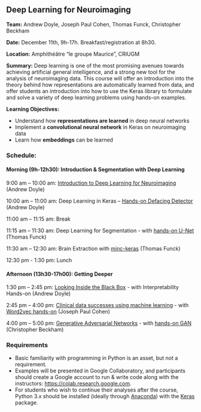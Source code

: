 ## Deep Learning for Neuroimaging 

**Team:** Andrew Doyle, Joseph Paul Cohen, Thomas Funck, Christopher Beckham

**Date:** December 11th, 9h-17h. Breakfast/registration at 8h30.

**Location:** Amphithéâtre “le groupe Maurice”, CRIUGM

**Summary:** Deep learning is one of the most promising avenues towards achieving artificial general intelligence, and a strong new tool for the analysis of neuroimaging data. This course will offer an introduction into the theory behind how representations are automatically learned from data, and offer students an introduction into how to use the Keras library to formulate and solve a variety of deep learning problems using hands-on examples.

**Learning Objectives:**
* Understand how **representations are learned** in deep neural networks
* Implement a **convolutional neural network** in Keras on neuroimaging data
* Learn how **embeddings** can be learned


### Schedule:

#### Morning (9h-12h30): Introduction & Segmentation with Deep Learning

9:00 am – 10:00 am: 
[Introduction to Deep Learning for Neuroimaging](https://www.dropbox.com/s/bju7auqwjslhhwy/IntroDL%20MAIN.pdf?dl=0) (Andrew Doyle)
 
10:00 am – 11:00 am: 
Deep Learning in Keras – [Hands-on Defacing Detector](https://colab.research.google.com/drive/1EgdnWZeNqmzqEmnSR9PUnYXlTjeu1wAU) (Andrew Doyle)
 
11:00 am – 11:15 am: 
Break
 
11:15 am – 11:30 am: 
Deep Learning for Segmentation - with [hands-on U-Net](https://github.com/tfunck/minc_keras/blob/master/main2019.ipynb?fbclid=IwAR1jZFJgBM8ozCxtuGjSjrmHzsXS5IYr2iORjn7KGuYEEhH8Vqk7ygw2x8I)  (Thomas Funck)
 
11:30 am – 12:30 am: 
Brain Extraction with [minc-keras](https://github.com/tfunck/minc_keras) (Thomas Funck)
 
12:30 pm  - 1:30 pm: 
Lunch
 
#### Afternoon (13h30-17h00): Getting Deeper
1:30 pm – 2:45 pm: 
[Looking Inside the Black Box](https://www.dropbox.com/s/dgmzittmthc41um/Interpretability.pdf?dl=0) - with Interpretability Hands-on (Andrew Doyle)

2:45 pm – 4:00 pm: 
[Clinical data successes using machine learning](https://docs.google.com/presentation/d/155oZORo29kpr1MNTwYbO2qEoYOIzHeBsDZCbI0NBmx8/edit) - with [Word2vec hands-on](https://colab.research.google.com/drive/1g4zvEg921sLQK-VsBk5mMb2-h4goCGyd)
(Joseph Paul Cohen)
 
4:00 pm – 5:00 pm: 
[Generative Adversarial Networks](https://www.dropbox.com/s/vy5vdmubowv9g2h/gans.pdf?dl=0) - with [hands-on GAN](https://colab.research.google.com/drive/1KN0E_sORG-Bi7evOVtl6jONphI05ZiVL) (Christopher Beckham)

### Requirements
* Basic familiarity with programming in Python is an asset, but not a requirement.
* Examples will be presented in Google Collaboratory, and participants should create a Google account to run & write code along with the instructors: https://colab.research.google.com.
* For students who wish to continue their analyses after the course, Python 3.x should be installed (ideally through [Anaconda](https://www.anaconda.com/)) with the [Keras](https://keras.io/) package.

